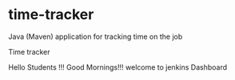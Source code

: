 # time-tracker
Java (Maven) application for tracking time on the job

Time tracker

Hello Students !!! Good Mornings!!! welcome to jenkins Dashboard
